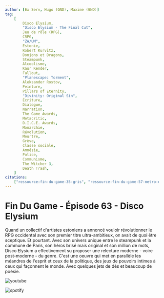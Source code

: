 ```yaml
---
author: [Ex Serv, Hugo (GND), Maxime (GND)]
tag:
    [
        Disco Elysium,
        "Disco Elysium - The Final Cut",
        Jeu de rôle (RPG),
        CRPG,
        "ZA/UM",
        Estonie,
        Robert Kurvitz,
        Donjons et Dragons,
        Steampunk,
        Alcoolisme,
        Kaur Kender,
        Fallout,
        "Planescape: Torment",
        Aleksander Rostov,
        Peinture,
        Pillars of Eternity,
        "Divinity: Original Sin",
        Écriture,
        Dialogue,
        Narration,
        The Game Awards,
        Metacritic,
        D.I.C.E. Awards,
        Monarchie,
        Révolution,
        Meurtre,
        Grève,
        Classe sociale,
        Amnésie,
        Police,
        Communisme,
        The Witcher 3,
        Death Trash,
    ]
citations:
    ["ressource:fin-du-game-35-gris", "ressource:fin-du-game-57-metro-exodus"]
---
```


# Fin Du Game - Épisode 63 - Disco Elysium

Quand un collectif d'artistes estoniens a annoncé vouloir révolutionner le RPG occidental avec son premier titre ultra-ambitieux, on avait de quoi être sceptique. Et pourtant. Avec son univers unique entre le steampunk et la commune de Paris, son héros brisé mais original et son million de mots, Disco Elysium a effectivement su proposer une relecture moderne - voire post-moderne - du genre. C'est une oeuvre qui met en parallèle les méandres de l'esprit et ceux de la politique, des jeux de pouvoirs intimes à ceux qui façonnent le monde. Avec quelques jets de dés et beaucoup de poésie.

![youtube](https://www.youtube.com/watch?v=HY3vUcfpqFU)

![spotify](https://open.spotify.com/episode/06bTBJ7BooZlDI0dJDcKgo?si=2f211dc7dd0e41d6)
